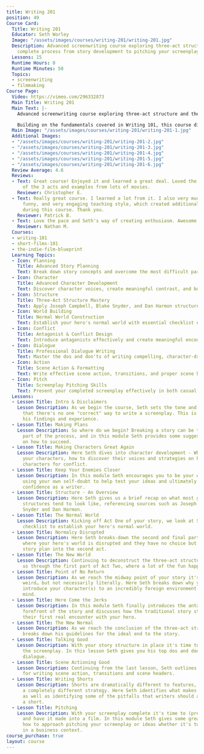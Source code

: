 ```yaml
---
title: Writing 201
position: 49
Course Card:
  Title: Writing 201
  Educator: Seth Worley
  Image: "/assets/images/courses/writing-201/writing-201.jpg"
  Description: Advanced screenwriting course exploring three-act structure and the
    complete process from story development to pitching your screenplay.
  Lessons: 15
  Runtime Hours: 0
  Runtime Minutes: 50
  Topics:
  - screenwriting
  - filmmaking
Course Page:
  Video: https://vimeo.com/296332873
  Main Title: Writing 201
  Main Text: |-
    Advanced screenwriting course exploring three-act structure and the complete process from story development to pitching your screenplay.

    Building on the fundamentals covered in Writing 101, this course dives deeper into character development, story structure, dialogue, and the practical aspects of getting your screenplay made into a film.
  Main Image: "/assets/images/courses/writing-201/writing-201-1.jpg"
  Additional Images:
  - "/assets/images/courses/writing-201/writing-201-2.jpg"
  - "/assets/images/courses/writing-201/writing-201-3.jpg"
  - "/assets/images/courses/writing-201/writing-201-4.jpg"
  - "/assets/images/courses/writing-201/writing-201-5.jpg"
  - "/assets/images/courses/writing-201/writing-201-6.jpg"
  Review Average: 4.6
  Reviews:
  - Text: Great course! Enjoyed it and learned a great deal. Loved the walk through
      of the 3 acts and examples from lots of movies.
    Reviewer: Christopher E.
  - Text: Really great course. I learned a lot from it. I also very much enjoy Seth's
      funny, and very engaging teaching style, which created additional enjoyment
      during this course. Thank you.
    Reviewer: Patrick B.
  - Text: Love the pace and Seth's way of creating enthusiasm. Awesome short course.
    Reviewer: Nathan M.
  Courses:
  - writing-101
  - short-films-101
  - the-indie-film-blueprint
  Learning Topics:
  - Icon: Planning
    Title: Advanced Story Planning
    Text: Break down story concepts and overcome the most difficult part of the writing process.
  - Icon: Character
    Title: Advanced Character Development
    Text: Discover character voices, create meaningful contrast, and build compelling character arcs.
  - Icon: Structure
    Title: Three-Act Structure Mastery
    Text: Apply Joseph Campbell, Blake Snyder, and Dan Harmon structure principles effectively.
  - Icon: World Building
    Title: Normal World Construction
    Text: Establish your hero's normal world with essential checklist elements for Act One.
  - Icon: Conflict
    Title: Antagonist & Conflict Design
    Text: Introduce antagonists effectively and create meaningful encounters with your hero.
  - Icon: Dialogue
    Title: Professional Dialogue Writing
    Text: Master the dos and don'ts of writing compelling, character-driven dialogue.
  - Icon: Action
    Title: Scene Action & Formatting
    Text: Write effective scene action, transitions, and proper scene headers for screenplays.
  - Icon: Pitch
    Title: Screenplay Pitching Skills
    Text: Present your completed screenplay effectively in both casual and business contexts.
  Lessons:
  - Lesson Title: Intro & Disclaimers
    Lesson Description: As we begin the course, Seth sets the tone and reminds us
      that there's no one "correct" way to write a screenplay. This is a guide to
      his findings and experience.
  - Lesson Title: Making Plans
    Lesson Description: So where do we begin? Breaking a story can be the most difficult
      part of the process, and in this module Seth provides some suggestions and guidelines
      on how to succeed.
  - Lesson Title: Making Characters Great Again
    Lesson Description: Here Seth dives into character development - Where to find
      your characters, how to discover their voices and strategies on how to contrast
      characters for conflict.
  - Lesson Title: Keep Your Enemies Closer
    Lesson Description: In this module Seth encourages you to be your own critic,
      using your own self-doubt to help test your ideas and ultimately build your
      confidence as a writer.
  - Lesson Title: Structure - An Overview
    Lesson Description: Here Seth gives us a brief recap on what most general story
      structures tend to look like, referencing sources such as Joseph Campbell, Blake
      Snyder and Dan Harmon.
  - Lesson Title: The Normal World
    Lesson Description: Kicking off Act One of your story, we look at Seth's must-have
      checklist to establish your hero's normal world.
  - Lesson Title: Normalcy Disrupted
    Lesson Description: Here Seth breaks-down the second and final part of Act One,
      where your hero's world is disrupted and they have no choice but to follow your
      story plan into the second act.
  - Lesson Title: The New World
    Lesson Description: Continuing to deconstruct the three-act structure, Seth takes
      us through the first part of Act Two, where a lot of the fun happens.
  - Lesson Title: Point of No Return
    Lesson Description: As we reach the midway point of your story it's time to get
      weird… but not necessarily literally. Here Seth breaks down why you want to
      introduce your character(s) to an incredibly foreign environment or state of
      mind.
  - Lesson Title: Here Come the Jerks
    Lesson Description: In this module Seth finally introduces the antagonist to the
      forefront of the story and discusses how the traditional story structure treats
      their first real encounter with your hero.
  - Lesson Title: The New Normal
    Lesson Description: As we reach the conclusion of the three-act structure Seth
      breaks down his guidelines for the ideal end to the story.
  - Lesson Title: Talking Good
    Lesson Description: With your story structure in place it's time to flesh out
      the screenplay. In this lesson Seth gives you his top dos and don'ts for writing
      dialogue.
  - Lesson Title: Scene Actioning Good
    Lesson Description: Continuing from the last lesson, Seth outlines his best advice
      for writing scene action, transitions and scene headers.
  - Lesson Title: Writing Shorts
    Lesson Description: Shorts are dramatically different to features, and require
      a completely different strategy. Here Seth identifies what makes a great short
      as well as identifying some of the pitfalls that writers should avoid when constructing
      a short.
  - Lesson Title: Pitching
    Lesson Description: With your screenplay complete it's time to (presumably) try
      and have it made into a film. In this module Seth gives some great advice for
      how to approach pitching your screenplay or ideas whether it's to friends or
      in a business context.
course_purchase: true
layout: course
---
```


